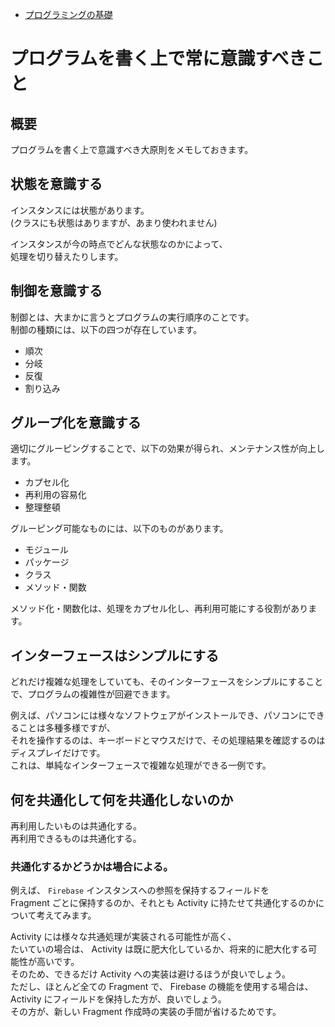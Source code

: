 - [プログラミングの基礎](#プログラミングの基礎)


# プログラムを書く上で常に意識すべきこと

## 概要

プログラムを書く上で意識すべき大原則をメモしておきます。


## 状態を意識する

インスタンスには状態があります。  
(クラスにも状態はありますが、あまり使われません)

インスタンスが今の時点でどんな状態なのかによって、  
処理を切り替えたりします。


## 制御を意識する

制御とは、大まかに言うとプログラムの実行順序のことです。  
制御の種類には、以下の四つが存在しています。

- 順次
- 分岐
- 反復
- 割り込み


## グループ化を意識する

適切にグルーピングすることで、以下の効果が得られ、メンテナンス性が向上します。

- カプセル化
- 再利用の容易化
- 整理整頓

グルーピング可能なものには、以下のものがあります。

- モジュール
- パッケージ
- クラス
- メソッド・関数

メソッド化・関数化は、処理をカプセル化し、再利用可能にする役割があります。


## インターフェースはシンプルにする

どれだけ複雑な処理をしていても、そのインターフェースをシンプルにすることで、プログラムの複雑性が回避できます。

例えば、パソコンには様々なソフトウェアがインストールでき、パソコンにできることは多種多様ですが、  
それを操作するのは、キーボードとマウスだけで、その処理結果を確認するのはディスプレイだけです。  
これは、単純なインターフェースで複雑な処理ができる一例です。


## 何を共通化して何を共通化しないのか

再利用したいものは共通化する。  
再利用できるものは共通化する。


### 共通化するかどうかは場合による。

例えば、 `Firebase` インスタンスへの参照を保持するフィールドを  
Fragment ごとに保持するのか、それとも Activity に持たせて共通化するのかについて考えてみます。

Activity には様々な共通処理が実装される可能性が高く、  
たいていの場合は、 Activity は既に肥大化しているか、将来的に肥大化する可能性が高いです。  
そのため、できるだけ Activity への実装は避けるほうが良いでしょう。  
ただし、ほとんど全ての Fragment で、 Firebase の機能を使用する場合は、  
Activity にフィールドを保持した方が、良いでしょう。  
その方が、新しい Fragment 作成時の実装の手間が省けるためです。








